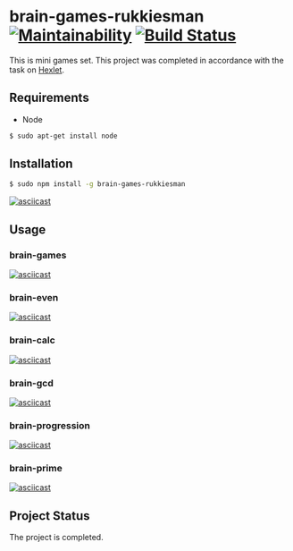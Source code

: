 # brain-games-rukkiesman [![Maintainability](https://api.codeclimate.com/v1/badges/12b1932a3601cd810971/maintainability)](https://codeclimate.com/github/RukkiesMan/project-lvl1-s356/maintainability) [![Build Status](https://travis-ci.com/RukkiesMan/project-lvl1-s356.svg?branch=master)](https://travis-ci.com/RukkiesMan/project-lvl1-s356)

This is mini games set. This project was completed in accordance with the task on [Hexlet](https://hexlet.io).

## Requirements
* Node
```sh
$ sudo apt-get install node
```

## Installation
```sh
$ sudo npm install -g brain-games-rukkiesman
```
[![asciicast](https://asciinema.org/a/lbAbxD1Wt2SCezGYLE7U0iMBD.png)](https://asciinema.org/a/lbAbxD1Wt2SCezGYLE7U0iMBD)

## Usage
### brain-games
[![asciicast](https://asciinema.org/a/whuTo0XS9ifCuIzdzfEFWUEGn.png)](https://asciinema.org/a/whuTo0XS9ifCuIzdzfEFWUEGn)

### brain-even
[![asciicast](https://asciinema.org/a/7emhmnWRySO7WKmEkB5OPFf80.png)](https://asciinema.org/a/7emhmnWRySO7WKmEkB5OPFf80)

### brain-calc
[![asciicast](https://asciinema.org/a/h2ENIefBb23JnHPPjE8vbHm7r.png)](https://asciinema.org/a/h2ENIefBb23JnHPPjE8vbHm7r)

### brain-gcd
[![asciicast](https://asciinema.org/a/dHxVZAtSVnHhXPvwBWQY3nngW.png)](https://asciinema.org/a/dHxVZAtSVnHhXPvwBWQY3nngW)

### brain-progression
[![asciicast](https://asciinema.org/a/f3OGI9odcX0ZtPe0DRFyGGPEq.png)](https://asciinema.org/a/f3OGI9odcX0ZtPe0DRFyGGPEq)

### brain-prime
[![asciicast](https://asciinema.org/a/elVbjt3nynrfr4KLABrHHumIc.png)](https://asciinema.org/a/elVbjt3nynrfr4KLABrHHumIc)

## Project Status
The project is completed.
